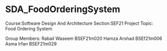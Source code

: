 # SDA_FoodOrderingSystem
Course:Software Design And Architecture
Section:SEF21
Project Topic: Food Ordering System

Group Members:
Rabail Waseem BSEF21m020
Hamza Arshad BSEf21m006
Asma Irfan BSEF21m029
